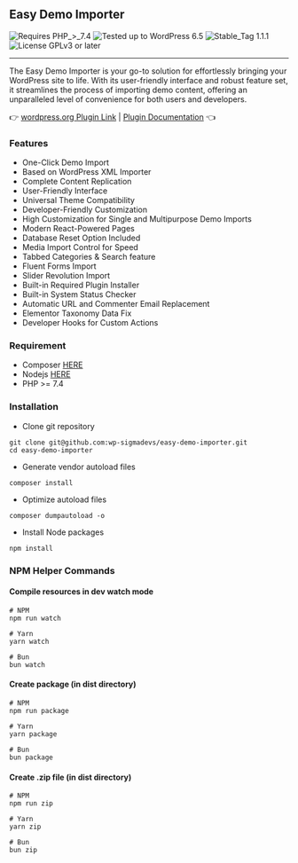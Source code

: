 ## Easy Demo Importer

![Requires PHP_>_7.4](https://img.shields.io/badge/Requires-PHP_>_7.4-2d74d5)
![Tested up to WordPress 6.5](https://img.shields.io/badge/Tested-Up_to_WordPress_6.5-2d74d5)
![Stable_Tag 1.1.1](https://img.shields.io/badge/Stable_Tag-1.1.1-2d74d5)
![License GPLv3 or later](https://img.shields.io/badge/License-GPLv3_or_later-2d74d5)

<hr />

The Easy Demo Importer is your go-to solution for effortlessly bringing your WordPress site to life. With its user-friendly interface and robust feature set, it streamlines the process of importing demo content, offering an unparalleled level of convenience for both users and developers.

👉 [wordpress.org Plugin Link](https://wordpress.org/plugins/easy-demo-importer/) | [Plugin Documentation](https://docs.sigmadevs.com/easy-demo-importer) 👈

### Features

-   One-Click Demo Import
-   Based on WordPress XML Importer
-   Complete Content Replication
-   User-Friendly Interface
-   Universal Theme Compatibility
-   Developer-Friendly Customization
-   High Customization for Single and Multipurpose Demo Imports
-   Modern React-Powered Pages
-   Database Reset Option Included
-   Media Import Control for Speed
-   Tabbed Categories & Search feature
-   Fluent Forms Import
-   Slider Revolution Import
-   Built-in Required Plugin Installer
-   Built-in System Status Checker
-   Automatic URL and Commenter Email Replacement
-   Elementor Taxonomy Data Fix
-   Developer Hooks for Custom Actions

### Requirement
- Composer [HERE](https://getcomposer.org/doc/00-intro.md#installation-linux-unix-macos)
- Nodejs [HERE](https://nodejs.org/en/download/)
- PHP >= 7.4 

### Installation
- Clone git repository
```shell script
git clone git@github.com:wp-sigmadevs/easy-demo-importer.git
cd easy-demo-importer
```
- Generate vendor autoload files
```shell script
composer install
```
- Optimize autoload files
```shell script
composer dumpautoload -o 
```
- Install Node packages
```shell script
npm install
```

### NPM Helper Commands
#### Compile resources in dev watch mode
```shell script
# NPM
npm run watch
```
```shell script
# Yarn
yarn watch
```
```shell script
# Bun
bun watch
```
#### Create package (in dist directory)
```shell script
# NPM
npm run package
```
```shell script
# Yarn
yarn package
```
```shell script
# Bun
bun package
```
#### Create .zip file (in dist directory)
```shell script
# NPM
npm run zip
```
```shell script
# Yarn
yarn zip
```
```shell script
# Bun
bun zip
```
